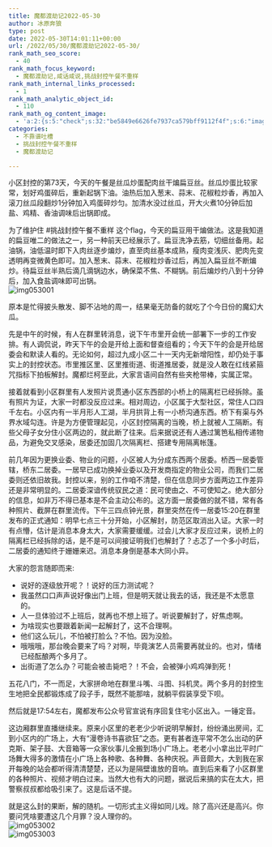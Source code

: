 ```yaml
---
title: 魔都渡劫记2022-05-30
author: 冰原奔狼
type: post
date: 2022-05-30T14:01:11+00:00
url: /2022/05/30/魔都渡劫记2022-05-30/
rank_math_seo_score:
  - 40
rank_math_focus_keyword:
  - 魔都渡劫记,咸话咸说,挑战封控午餐不重样
rank_math_internal_links_processed:
  - 1
rank_math_analytic_object_id:
  - 110
rank_math_og_content_image:
  - 'a:2:{s:5:"check";s:32:"be5849e6626fe7937ca579bff9112f4f";s:6:"images";a:0:{}}'
categories:
  - 不靠谱吐槽
  - 挑战封控午餐不重样
  - 魔都渡劫记

---
```

小区封控的第73天，今天的午餐是丝瓜炒蛋配肉丝干煸扁豆丝。丝瓜炒蛋比较家常，划好鸡蛋碎后，重新起锅下油。油热后加入葱末、蒜末、花椒粒炒香，再加入滚刀丝瓜段翻炒1分钟加入鸡蛋碎炒匀。加清水没过丝瓜，开大火煮10分钟后加盐、鸡精、香油调味后出锅即成。

为了维护住 #挑战封控午餐不重样 这个flag，今天的扁豆用干煸做法。这是我知道的扁豆唯二的做法之一，另一种前天已经展示了。扁豆洗净去筋，切细丝备用。起油锅，油低温时即下入肉丝逐步煸炒，直至肉丝基本成熟，瘦肉变浅灰、肥肉先变透明再变微黄色即可。加入葱末、蒜末、花椒粒炒香过后，再加入扁豆丝不断煸炒。待扁豆丝半熟后滴几滴锅边水，确保菜不焦、不糊锅。前后煸炒约八到十分钟后，加入食盐调味即可出锅。  
<img decoding="async" src="https://i0.wp.com/s2.loli.net/2022/05/30/CfLFMk6WaJlVgBG.jpg?w=640&#038;ssl=1" alt="img053001" data-recalc-dims="1" /> 

原本是忙得披头散发、脚不沾地的周一，结果毫无防备的就吃了个今日份的魔幻大瓜。

先是中午的时候，有人在群里转消息，说下午市里开会统一部署下一步的工作安排。有人调侃说，昨天下午的会是开给上面和督查组看的；今天下午的会是开给居委会和默读人看的。无论如何，超过九成小区二十一天内无新增阳性，却仍处于事实上的封控状态。市里推区里、区里推街道、街道推居委，就是没人敢在红线紧箍咒指标下拍板解封。魔都烂柯至此，大家言语间自然有些夹枪带棒，实属正常。

接着就看到小区群里有人发照片说贯通小区东西部的小桥上的隔离栏已经拆除。虽有照片为证，大家一时都没反应过来。相对周边，小区属于大型社区，常住人口四千左右。小区内有一半月形人工湖，半月拱背上有一小桥沟通东西。桥下有渠与外界水域勾连。许是为方便管理起见，小区封控隔离的当晚，桥上就被人工隔断。有些父母子女分住小区两边的，就此断了往来。后来据说还有人通过篱笆私相传递物品，为避免交叉感染，居委还加固几次隔离栏、搭建专用隔离帐篷。

前几年因为更换业委、物业的问题，小区被人为分成东西两个居委。桥西一居委管辖，桥东二居委。一居早已成功换掉业委以及开发商指定的物业公司，而我们二居委则还依旧故我。封控以来，别的工作咱不清楚，但在信息同步方面两边工作差异还是非常明显的。二居委深谙传统驭民之道：民可使由之、不可使知之。绝大部分的信息，如非万不得已基本是不会主动公布的。这方面一居委做的就不错，常有各种照片、截屏在群里流传。下午三四点钟光景，群里突然在传一居委15:20在群里发布的正式通知：明早七点三十分开始，小区解封，防范区取消出入证。大家一时有点懵，估计是消息本身太大，大家需要缓缓。过会儿大家才反应过来，说桥上的隔离栏已经拆除的话，是不是可以间接证明我们也解封了？忐忑了一个多小时后，二居委的通知终于姗姗来迟。消息本身倒是基本大同小异。

大家的怨言随即而来:

  * 说好的逐级放开呢？！说好的压力测试呢？
  * 我虽然口口声声说好像出门上班，但是明天就让我去的话，我还是不太愿意的。
  * 人一旦体验过不上班后，就再也不想上班了。听说要解封了，好焦虑啊。
  * 为啥现实也要跟着新闻一起解封了，这不合理啊。
  * 他们这么玩儿，不怕被打脸么？不怕。因为没脸。
  * 哦哦哦，那台晚会要来了吗？对啊，毕竟演艺人员需要再就业的。也对，情绪已经酝酿两个多月了。
  * 出街道了怎么办？可能会被击毙吧？！不会，会被弹小鸡鸡弹到死！

五花八门，不一而足，大家拼命地在群里斗嘴、斗图、抖机灵。两个多月的封控生生地把全民都锻炼成了段子手，既然不能那啥，就躺平假装享受下呗。

然后就是17:54左右，魔都发布公众号官宣说有序回复住宅小区出入。一锤定音。

这边厢群里直播继续来。原来小区里的老老少少听说明早解封，纷纷涌出房间，汇到小区内的广场上，大有“漫卷诗书喜欲狂”之态。更有甚者连平常不怎么出动的萨克斯、架子鼓、大音箱等一众家伙事儿全搬到场小广场上。老老小小拿出比平时广场舞大得多的激情在小广场上各种歌、各种舞、各种庆祝。声音颇大，大到我在家开每晚的站会都听得清清楚楚，还以为是隔壁谁放的音响。直到后来看了小区群里的各种照片、视频才明白过来。当然大也有大的问题，据说后来搞的实在太大，把警察叔叔都给吸引来了。这是后话不提。

就是这么封的果断，解的随机。一切形式主义得如同儿戏。除了高兴还是高兴。你要问凭啥要遭这几个月罪？没人理你的。  
<img decoding="async" src="https://i0.wp.com/s2.loli.net/2022/05/30/ms8PUN2GQM5X6ny.jpg?w=640&#038;ssl=1" alt="img053002" data-recalc-dims="1" />  
<img decoding="async" src="https://i0.wp.com/s2.loli.net/2022/05/30/1eiRAaq9IdgQHro.jpg?w=640&#038;ssl=1" alt="img053003" data-recalc-dims="1" />
